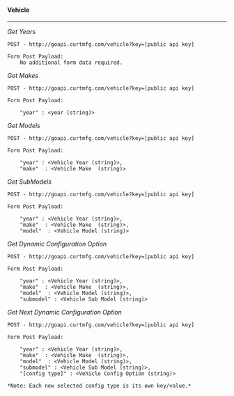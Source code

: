 #### Vehicle

---

*Get Years*

	POST - http://goapi.curtmfg.com/vehicle?key=[public api key]

	Form Post Payload:
		No additional form data required.


*Get Makes*

	POST - http://goapi.curtmfg.com/vehicle?key=[public api key]

	Form Post Payload:

		"year" : <year (string)>


*Get Models*

	POST - http://goapi.curtmfg.com/vehicle?key=[public api key]

	Form Post Payload:

		"year" : <Vehicle Year (string)>,
		"make"  : <Vehicle Make  (string)>

*Get SubModels*

	POST - http://goapi.curtmfg.com/vehicle?key=[public api key]

	Form Post Payload:

		"year" : <Vehicle Year (string)>,
		"make"  : <Vehicle Make  (string)>,
		"model"  : <Vehicle Model (string)>


*Get Dynamic Configuration Option*

	POST - http://goapi.curtmfg.com/vehicle?key=[public api key]

	Form Post Payload:

		"year" : <Vehicle Year (string)>,
		"make"  : <Vehicle Make  (string)>,
		"model"  : <Vehicle Model (string)>,
		"submodel" : <Vehicle Sub Model (string)>

*Get Next Dynamic Configuration Option*

	POST - http://goapi.curtmfg.com/vehicle?key=[public api key]

	Form Post Payload:

		"year" : <Vehicle Year (string)>,
		"make"  : <Vehicle Make  (string)>,
		"model"  : <Vehicle Model (string)>,
		"submodel" : <Vehicle Sub Model (string)>,
		"[config type]" : <Vehicle Config Option (string)>

	*Note: Each new selected config type is its own key/value.*